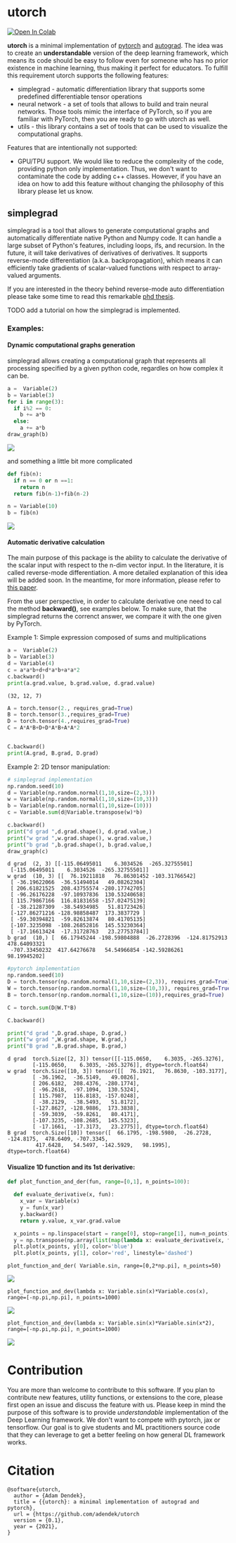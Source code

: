 # utorch
[![Open In Colab](https://colab.research.google.com/assets/colab-badge.svg)](https://colab.research.google.com/drive/1inbkBq9MPUn3O01JOhMj50O4iClOGazK?authuser=1)


**utorch** is a minimal implementation of [pytorch](https://github.com/pytorch/pytorch/tree/f5b68e74d75c38d5e2044fc6b62112181080bb3f) and [autograd](https://github.com/HIPS/autograd).
The idea was to create an **understandable** version of the deep learning framework, which means its code should be easy to follow even for someone who has no prior existence in machine learning, thus making it perfect for educators. To fulfill this requirement utorch supports the following features:

* simplegrad - automatic differentiation library that supports some predefined differentiable tensor operations
* neural network - a set of tools that allows to build and train neural networks. Those tools mimic the interface of PyTorch, so if you are familiar with PyTorch, then you are ready to go with utorch as well.   
* utils - this library contains a set of tools that can be used to visualize the computational graphs. 

Features that are intentionally not supported: 

* GPU/TPU support. We would like to reduce the complexity of the code, providing python only implementation. Thus, we don't want to contaminate the code by adding c++ classes. However, if you have an idea on how to add this feature without changing the philosophy of this library please let us know. 


## simplegrad

simplegrad is a tool that allows to generate computational graphs and automatically differentiate native Python and Numpy code. It can handle a large subset of Python's features, including loops, ifs, and recursion. In the future, it will take derivatives of derivatives of derivatives. It supports reverse-mode differentiation (a.k.a. backpropagation), which means it can efficiently take gradients of scalar-valued functions with respect to array-valued arguments. 

If you are interested in the theory behind reverse-mode auto differentiation please take some time to read this remarkable [phd thesis](https://dougalmaclaurin.com/phd-thesis.pdf). 

TODO add a tutorial on how the simplegrad is implemented. 

### Examples: 

#### Dynamic computational graphs generation
simplegrad allows creating a computational graph that represents all processing specified by a given python code, regardles on how complex it can be. 

```python
a =  Variable(2)
b = Variable(3)
for i in range(3):
  if i%2 == 0:
    b += a*b
  else:
    a += a*b
draw_graph(b)
```

![](docs/figs/loop_graph.png)

and something a little bit more complicated 
```python
def fib(n):
  if n == 0 or n ==1:
    return n
  return fib(n-1)+fib(n-2)

n = Variable(10)
b = fib(n)
```

![](docs/figs/fib.png)

#### Automatic derivative calculation 
The main purpose of this package is the ability to calculate the derivative of the scalar input with respect to the n-dim vector input. 
In the literature, it is called reverse-mode differentiation. A more detailed explanation of this idea will be added soon. In the meantime, for more information, please refer to [this paper](https://arxiv.org/pdf/1811.05031.pdf).  

From the user perspective, in order to calculate derivative one need to cal the method **backward()**, see examples below. To make sure, that the simplegrad returns the correnct answer, we compare it with the one given by PyTorch. 

Example 1: Simple expression composed of sums and multiplications 

```python
a =  Variable(2)
b = Variable(3)
d = Variable(4)
c = a*a*b+d+d*a*b+a*a*2
c.backward()
print(a.grad.value, b.grad.value, d.grad.value)
```

```text
(32, 12, 7)
```

```python
A = torch.tensor(2., requires_grad=True)
B = torch.tensor(3.,requires_grad=True)
D = torch.tensor(4.,requires_grad=True)
C = A*A*B+D+D*A*B+A*A*2


C.backward()
print(A.grad, B.grad, D.grad)
```

Example 2: 2D tensor manipulation: 
```python
# simplegrad implementation
np.random.seed(10)
d = Variable(np.random.normal(1,10,size=(2,3)))
w = Variable(np.random.normal(1,10,size=(10,3)))
b = Variable(np.random.normal(1,10,size=(10)))
c = Variable.sum(d@Variable.transpose(w)*b)

c.backward()
print("d grad ",d.grad.shape(), d.grad.value,)
print("w grad ",w.grad.shape(), w.grad.value,)
print("b grad ",b.grad.shape(), b.grad.value,)
draw_graph(c)
```

```text
d grad  (2, 3) [[-115.06495011    6.3034526  -265.32755501]
 [-115.06495011    6.3034526  -265.32755501]]
w grad  (10, 3) [[  76.19211818   76.86301452 -103.31766542]
 [ -36.19622066  -36.51494014   49.08262304]
 [ 206.61821525  208.43755574 -280.17742705]
 [ -96.26176228  -97.10937836  130.53240658]
 [ 115.79867166  116.81831658 -157.02475139]
 [ -38.21287309  -38.54934985   51.81723426]
 [-127.86271216 -128.98858487  173.3837729 ]
 [ -59.30394821  -59.82613874   80.41705135]
 [-107.3235098  -108.26852816  145.53230364]
 [ -17.16613424  -17.31728763   23.27753784]]
b grad  (10,) [  66.17945244 -198.59804888  -26.2728396  -124.81752913  478.64093321
 -707.33450232  417.64276678   54.54966854 -142.59286261   98.19945202]
```

```python
#pytorch implementation 
np.random.seed(10)
D = torch.tensor(np.random.normal(1,10,size=(2,3)), requires_grad=True)
W = torch.tensor(np.random.normal(1,10,size=(10,3)), requires_grad=True)
B = torch.tensor(np.random.normal(1,10,size=(10)),requires_grad=True)

C = torch.sum(D@W.T*B)

C.backward()

print("d grad ",D.grad.shape, D.grad,)
print("w grad ",W.grad.shape, W.grad,)
print("B grad ",B.grad.shape, B.grad,)
```
```text
d grad  torch.Size([2, 3]) tensor([[-115.0650,    6.3035, -265.3276],
        [-115.0650,    6.3035, -265.3276]], dtype=torch.float64)
w grad  torch.Size([10, 3]) tensor([[  76.1921,   76.8630, -103.3177],
        [ -36.1962,  -36.5149,   49.0826],
        [ 206.6182,  208.4376, -280.1774],
        [ -96.2618,  -97.1094,  130.5324],
        [ 115.7987,  116.8183, -157.0248],
        [ -38.2129,  -38.5493,   51.8172],
        [-127.8627, -128.9886,  173.3838],
        [ -59.3039,  -59.8261,   80.4171],
        [-107.3235, -108.2685,  145.5323],
        [ -17.1661,  -17.3173,   23.2775]], dtype=torch.float64)
B grad  torch.Size([10]) tensor([  66.1795, -198.5980,  -26.2728, -124.8175,  478.6409, -707.3345,
         417.6428,   54.5497, -142.5929,   98.1995], dtype=torch.float64)
```

#### Visualize 1D function and its 1st derivative:

```python
def plot_function_and_der(fun, range=[0,1], n_points=100):

  def evaluate_derivative(x, fun):
    x_var = Variable(x)
    y = fun(x_var)
    y.backward()
    return y.value, x_var.grad.value

  x_points = np.linspace(start = range[0], stop=range[1], num=n_points)
  y = np.transpose(np.array(list(map(lambda x: evaluate_derivative(x, fun), x_points))))
  plt.plot(x_points, y[0], color='blue')
  plt.plot(x_points, y[1], color='red', linestyle='dashed')

```

```
plot_function_and_der( Variable.sin, range=[0,2*np.pi], n_points=50)
```

![](docs/figs/derivative_2.png)

```
plot_function_and_dev(lambda x: Variable.sin(x)*Variable.cos(x), range=[-np.pi,np.pi], n_points=1000)
```

![](docs/figs/derivative_1.png)

```
plot_function_and_dev(lambda x: Variable.sin(x)*Variable.sin(x*2), range=[-np.pi,np.pi], n_points=1000)
```

![](docs/figs/derivative_3.png)


# Contribution

You are more than welcome to contribute to this software. If you plan to contribute new features, utility functions, or extensions to the core, please first open an issue and discuss the feature with us. 
Please keep in mind the purpose of this software is to provide *understandable* implementation of the Deep Learning framework. We don't want to compete with pytorch, jax or tensorflow. Our goal is to give students and ML practitioners source code that they can leverage to get a better feeling on how general DL framework works. 



# Citation

``` 
@software{utorch,
  author = {Adam Dendek},
  title = {{utorch}: a minimal implementation of autograd and pytorch},
  url = {https://github.com/adendek/utorch
  version = {0.1},
  year = {2021},
}

```
